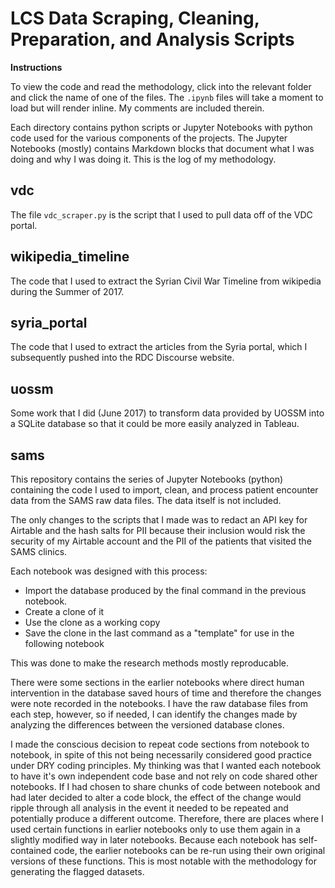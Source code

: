 # LCS Data Scraping, Cleaning, Preparation, and Analysis Scripts

**Instructions**

To view the code and read the methodology, click into the relevant folder and click the name of one of the files. The `.ipynb` files will take a moment to load but will render inline. My comments are included therein.

Each directory contains python scripts or Jupyter Notebooks with python code used for the various components of the projects. The Jupyter Notebooks (mostly) contains Markdown blocks that document what I was doing and why I was doing it. This is the log of my methodology.


## vdc

The file `vdc_scraper.py` is the script that I used to pull data off of the VDC portal.

## wikipedia_timeline

The code that I used to extract the Syrian Civil War Timeline from wikipedia during the Summer of 2017.

## syria_portal

The code that I used to extract the articles from the Syria portal, which I subsequently pushed into the RDC Discourse website.

## uossm

Some work that I did (June 2017) to transform data provided by UOSSM into a SQLite database so that it could be more easily analyzed in Tableau.

## sams

This repository contains the series of Jupyter Notebooks (python) containing the code I used to import, clean, and process patient encounter data from the SAMS raw data files. The data itself is not included.

The only changes to the scripts that I made was to redact an API key for Airtable and the hash salts for PII because their inclusion would risk the security of my Airtable account and the PII of the patients that visited the SAMS clinics. 

Each notebook was designed with this process:

- Import the database produced by the final command in the previous notebook.
- Create a clone of it
- Use the clone as a working copy
- Save the clone in the last command as a "template" for use in the following notebook

This was done to make the research methods mostly reproducable. 

There were some sections in the earlier notebooks where direct human intervention in the database saved hours of time and therefore the changes were note recorded in the notebooks. I have the raw database files from each step, however, so if needed, I can identify the changes made by analyzing the differences between the versioned database clones.

I made the conscious decision to repeat code sections from notebook to notebook, in spite of this not being necessarily considered good practice under DRY coding principles. My thinking was that I wanted each notebook to have it's own independent code base and not rely on code shared other notebooks. If I had chosen to share chunks of code between notebook and had later decided to alter a code block, the effect of the change would ripple through all analysis in the event it needed to be repeated and potentially produce a different outcome. Therefore, there are places where I used certain functions in earlier notebooks only to use them again in a slightly modified way in later notebooks. Because each notebook has self-contained code, the earlier notebooks can be re-run using their own original versions of these functions. This is most notable with the methodology for generating the flagged datasets.
